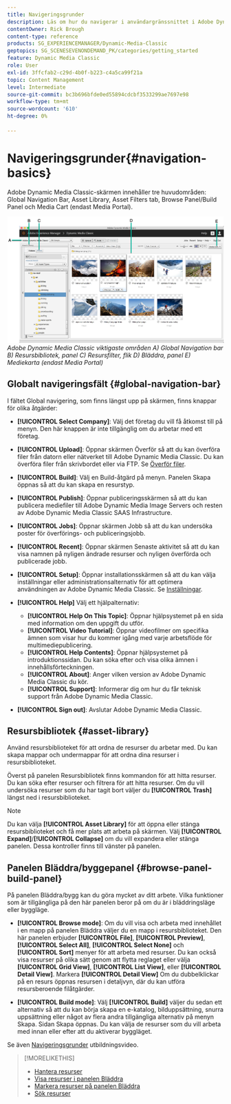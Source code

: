 ```yaml
---
title: Navigeringsgrunder
description: Läs om hur du navigerar i användargränssnittet i Adobe Dynamic Media Classic.
contentOwner: Rick Brough
content-type: reference
products: SG_EXPERIENCEMANAGER/Dynamic-Media-Classic
geptopics: SG_SCENESEVENONDEMAND_PK/categories/getting_started
feature: Dynamic Media Classic
role: User
exl-id: 3ffcfab2-c29d-4b0f-b223-c4a5ca99f21a
topic: Content Management
level: Intermediate
source-git-commit: bc3b696bfde0ed55894cdcbf3533299ae7697e98
workflow-type: tm+mt
source-wordcount: '610'
ht-degree: 0%

---
```


# Navigeringsgrunder{#navigation-basics}

Adobe Dynamic Media Classic-skärmen innehåller tre huvudområden: Global Navigation Bar, Asset Library, Asset Filters tab, Browse Panel/Build Panel och Media Cart (endast Media Portal).

![Navigeringsgrunder](/help/using/assets/gs_navigation_basics_popup_popup.png)
*Adobe Dynamic Media Classic viktigaste områden*
*A) Global Navigation bar B) Resursbibliotek, panel C) Resursfilter, flik D) Bläddra, panel E) Mediekarta (endast Media Portal)*

## Globalt navigeringsfält {#global-navigation-bar}

I fältet Global navigering, som finns längst upp på skärmen, finns knappar för olika åtgärder:

* **[!UICONTROL Select Company]**: Välj det företag du vill få åtkomst till på menyn. Den här knappen är inte tillgänglig om du arbetar med ett företag.

* **[!UICONTROL Upload]**: Öppnar skärmen Överför så att du kan överföra filer från datorn eller nätverket till Adobe Dynamic Media Classic. Du kan överföra filer från skrivbordet eller via FTP. Se [Överför filer](/help/using/uploading-files.md).

* **[!UICONTROL Build]**: Välj en Build-åtgärd på menyn. Panelen Skapa öppnas så att du kan skapa en resurstyp.

* **[!UICONTROL Publish]**: Öppnar publiceringsskärmen så att du kan publicera mediefiler till Adobe Dynamic Media Image Servers och resten av Adobe Dynamic Media Classic SAAS Infrastructure.

* **[!UICONTROL Jobs]**: Öppnar skärmen Jobb så att du kan undersöka poster för överförings- och publiceringsjobb.

* **[!UICONTROL Recent]**: Öppnar skärmen Senaste aktivitet så att du kan visa namnen på nyligen ändrade resurser och nyligen överförda och publicerade jobb.

* **[!UICONTROL Setup]**: Öppnar installationsskärmen så att du kan välja inställningar eller administrationsalternativ för att optimera användningen av Adobe Dynamic Media Classic. Se [Inställningar](/help/using/setup-basics.md).

* **[!UICONTROL Help]** Välj ett hjälpalternativ:

   * **[!UICONTROL Help On This Topic]**: Öppnar hjälpsystemet på en sida med information om den uppgift du utför.
   * **[!UICONTROL Video Tutorial]**: Öppnar videofilmer om specifika ämnen som visar hur du kommer igång med varje arbetsflöde för multimediepublicering.
   * **[!UICONTROL Help Contents]**: Öppnar hjälpsystemet på introduktionssidan. Du kan söka efter och visa olika ämnen i innehållsförteckningen.
   * **[!UICONTROL About]**: Anger vilken version av Adobe Dynamic Media Classic du kör.
   * **[!UICONTROL Support]**: Informerar dig om hur du får teknisk support från Adobe Dynamic Media Classic.

* **[!UICONTROL Sign out]**: Avslutar Adobe Dynamic Media Classic.

## Resursbibliotek {#asset-library}

Använd resursbiblioteket för att ordna de resurser du arbetar med. Du kan skapa mappar och undermappar för att ordna dina resurser i resursbiblioteket.

Överst på panelen Resursbibliotek finns kommandon för att hitta resurser. Du kan söka efter resurser och filtrera för att hitta resurser. Om du vill undersöka resurser som du har tagit bort väljer du **[!UICONTROL Trash]** längst ned i resursbiblioteket.

>[!NOTE]
>
>Du kan välja **[!UICONTROL Asset Library]** för att öppna eller stänga resursbiblioteket och få mer plats att arbeta på skärmen. Välj **[!UICONTROL Expand]**/**[!UICONTROL Collapse]** om du vill expandera eller stänga panelen. Dessa kontroller finns till vänster på panelen.

## Panelen Bläddra/byggepanel {#browse-panel-build-panel}

På panelen Bläddra/bygg kan du göra mycket av ditt arbete. Vilka funktioner som är tillgängliga på den här panelen beror på om du är i bläddringsläge eller byggläge.

* **[!UICONTROL Browse mode]**: Om du vill visa och arbeta med innehållet i en mapp på panelen Bläddra väljer du en mapp i resursbiblioteket. Den här panelen erbjuder **[!UICONTROL File]**, **[!UICONTROL Preview]**, **[!UICONTROL Select All]**, **[!UICONTROL Select None]** och **[!UICONTROL Sort]** menyer för att arbeta med resurser. Du kan också visa resurser på olika sätt genom att flytta reglaget eller välja **[!UICONTROL Grid View]**, **[!UICONTROL List View]**, eller **[!UICONTROL Detail View]**. Markera **[!UICONTROL Detail View]** Om du dubbelklickar på en resurs öppnas resursen i detaljvyn, där du kan utföra resursberoende filåtgärder.

* **[!UICONTROL Build mode]**: Välj **[!UICONTROL Build]** väljer du sedan ett alternativ så att du kan börja skapa en e-katalog, bilduppsättning, snurra uppsättning eller något av flera andra tillgängliga alternativ på menyn Skapa. Sidan Skapa öppnas. Du kan välja de resurser som du vill arbeta med innan eller efter att du aktiverar byggläget.

Se även [Navigeringsgrunder](https://s7d5.scene7.com/s7viewers/html5/VideoViewer.html?videoserverurl=https://s7d5.scene7.com/is/content/&amp;emailurl=https://s7d5.scene7.com/s7/emailFriend&amp;serverUrl=https://s7d5.scene7.com/is/image/&amp;config=Scene7SharedAssets/Universal_HTML5_Video&amp;contenturl=https://s7d5.scene7.com/skins/&amp;asset=S7tutorials/571_Navigation%20Basics_converted%20renamed_Getting%20Started-AVS) utbildningsvideo.

>[!MORELIKETHIS]
>
>* [Hantera resurser](about-managing-assets.md)
>* [Visa resurser i panelen Bläddra](viewing-assets-browse-panel.md#viewing_assets_in_the_browse_panel)
>* [Markera resurser på panelen Bläddra](selecting-assets-browse-panel.md#selecting_assets_in_the_browse_panel)
>* [Sök resurser](searching-assets.md#searching_assets)
